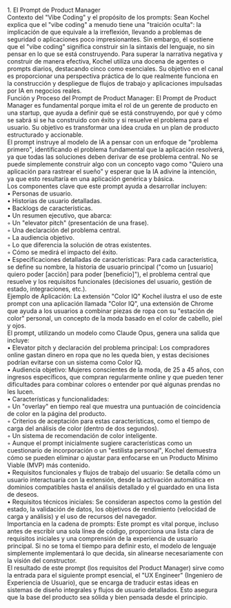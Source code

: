 1\. El Prompt de Product Manager  
Contexto del "Vibe Coding" y el propósito de los prompts: Sean Kochel explica que el "vibe coding" a menudo tiene una "traición oculta": la implicación de que equivale a la irreflexión, llevando a problemas de seguridad o aplicaciones poco impresionantes. Sin embargo, él sostiene que el "vibe coding" significa construir sin la sintaxis del lenguaje, no sin pensar en lo que se está construyendo. Para superar la narrativa negativa y construir de manera efectiva, Kochel utiliza una docena de agentes o prompts diarios, destacando cinco como esenciales. Su objetivo en el canal es proporcionar una perspectiva práctica de lo que realmente funciona en la construcción y despliegue de flujos de trabajo y aplicaciones impulsadas por IA en negocios reales.  
Función y Proceso del Prompt de Product Manager: El Prompt de Product Manager es fundamental porque imita el rol de un gerente de producto en una startup, que ayuda a definir qué se está construyendo, por qué y cómo se sabrá si se ha construido con éxito y si resuelve el problema para el usuario. Su objetivo es transformar una idea cruda en un plan de producto estructurado y accionable.  
El prompt instruye al modelo de IA a pensar con un enfoque de "problema primero", identificando el problema fundamental que la aplicación resolverá, ya que todas las soluciones deben derivar de ese problema central. No se puede simplemente construir algo con un concepto vago como "Quiero una aplicación para rastrear el sueño" y esperar que la IA adivine la intención, ya que esto resultaría en una aplicación genérica y básica.  
Los componentes clave que este prompt ayuda a desarrollar incluyen:  
• Personas de usuario.  
• Historias de usuario detalladas.  
• Backlogs de características.  
• Un resumen ejecutivo, que abarca:  
    ◦ Un "elevator pitch" (presentación de una frase).  
    ◦ Una declaración del problema central.  
    ◦ La audiencia objetivo.  
    ◦ Lo que diferencia la solución de otras existentes.  
    ◦ Cómo se medirá el impacto del éxito.  
• Especificaciones detalladas de características: Para cada característica, se define su nombre, la historia de usuario principal ("como un \[usuario\] quiero poder \[acción\] para poder \[beneficio\]"), el problema central que resuelve y los requisitos funcionales (decisiones del usuario, gestión de estado, integraciones, etc.).  
Ejemplo de Aplicación: La extensión "Color IQ" Kochel ilustra el uso de este prompt con una aplicación llamada "Color IQ", una extensión de Chrome que ayuda a los usuarios a combinar piezas de ropa con su "estación de color" personal, un concepto de la moda basado en el color de cabello, piel y ojos.  
El prompt, utilizando un modelo como Claude Opus, genera una salida que incluye:  
• Elevator pitch y declaración del problema principal: Los compradores online gastan dinero en ropa que no les queda bien, y estas decisiones podrían evitarse con un sistema como Color IQ.  
• Audiencia objetivo: Mujeres conscientes de la moda, de 25 a 45 años, con ingresos específicos, que compran regularmente online y que pueden tener dificultades para combinar colores o entender por qué algunas prendas no les lucen.  
• Características y funcionalidades:  
    ◦ Un "overlay" en tiempo real que muestra una puntuación de coincidencia de color en la página del producto.  
    ◦ Criterios de aceptación para estas características, como el tiempo de carga del análisis de color (dentro de dos segundos).  
    ◦ Un sistema de recomendación de color inteligente.  
    ◦ Aunque el prompt inicialmente sugiere características como un cuestionario de incorporación o un "estilista personal", Kochel demuestra cómo se pueden eliminar o ajustar para enfocarse en un Producto Mínimo Viable (MVP) más contenido.  
• Requisitos funcionales y flujos de trabajo del usuario: Se detalla cómo un usuario interactuaría con la extensión, desde la activación automática en dominios compatibles hasta el análisis detallado y el guardado en una lista de deseos.  
• Requisitos técnicos iniciales: Se consideran aspectos como la gestión del estado, la validación de datos, los objetivos de rendimiento (velocidad de carga y análisis) y el uso de recursos del navegador.  
Importancia en la cadena de prompts: Este prompt es vital porque, incluso antes de escribir una sola línea de código, proporciona una lista clara de requisitos iniciales y una comprensión de la experiencia de usuario principal. Si no se toma el tiempo para definir esto, el modelo de lenguaje simplemente implementará lo que decida, sin alinearse necesariamente con la visión del constructor.  
El resultado de este prompt (los requisitos del Product Manager) sirve como la entrada para el siguiente prompt esencial, el "UX Engineer" (Ingeniero de Experiencia de Usuario), que se encarga de traducir estas ideas en sistemas de diseño integrales y flujos de usuario detallados. Esto asegura que la base del producto sea sólida y bien pensada desde el principio.